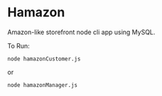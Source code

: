 # Hamazon
Amazon-like storefront node cli app using MySQL.

To Run:
```
node hamazonCustomer.js
```
or
```
node hamazonManager.js
```